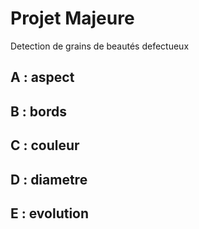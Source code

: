 # Projet Majeure
Detection de grains de beautés defectueux 

## A : aspect

## B : bords

## C : couleur

## D : diametre

## E : evolution